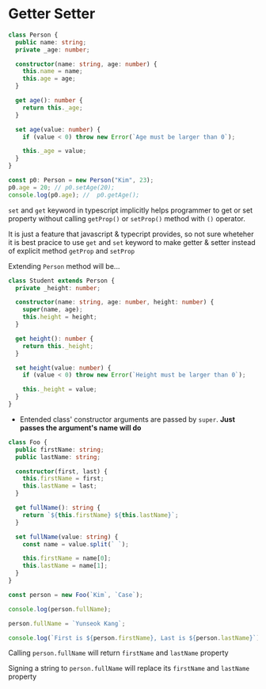 # Getter Setter

```ts
class Person {
  public name: string;
  private _age: number;

  constructor(name: string, age: number) {
    this.name = name;
    this.age = age;
  }

  get age(): number {
    return this._age;
  }

  set age(value: number) {
    if (value < 0) throw new Error(`Age must be larger than 0`);

    this._age = value;
  }
}

const p0: Person = new Person("Kim", 23);
p0.age = 20; // p0.setAge(20);
console.log(p0.age); //  p0.getAge();
```

`set` and `get` keyword in typescript implicitly helps programmer to get or set property without calling `getProp()` or `setProp()` method with `()` operator.

It is just a feature that javascript & typecript provides, so not sure wheteher it is best pracice to use `get` and `set` keyword to make getter & setter instead of explicit method `getProp` and `setProp`

Extending `Person` method will be...

```ts
class Student extends Person {
  private _height: number;

  constructor(name: string, age: number, height: number) {
    super(name, age);
    this.height = height;
  }

  get height(): number {
    return this._height;
  }

  set height(value: number) {
    if (value < 0) throw new Error(`Height must be larger than 0`);

    this._height = value;
  }
}
```

- Entended class' constructor arguments are passed by `super`. **Just passes the argument's name will do**  


```ts
class Foo {
  public firstName: string;
  public lastName: string;

  constructor(first, last) {
    this.firstName = first;
    this.lastName = last;
  }

  get fullName(): string {
    return `${this.firstName} ${this.lastName}`;
  }

  set fullName(value: string) {
    const name = value.split(` `);

    this.firstName = name[0];
    this.lastName = name[1];
  }
}

const person = new Foo(`Kim`, `Case`);

console.log(person.fullName);

person.fullName = `Yunseok Kang`;

console.log(`First is ${person.firstName}, Last is ${person.lastName}`);
```

Calling `person.fullName` will return `firstName` and `lastName` property

Signing a string to `person.fullName` will replace its `firstName` and `lastName` property
